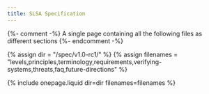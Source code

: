 ```yaml
---
title: SLSA Specification
---
```

{%- comment -%}
A single page containing all the following files as different sections
{%- endcomment -%}

{% assign dir = "/spec/v1.0-rc1/" %}
{% assign filenames = "levels,principles,terminology,requirements,verifying-systems,threats,faq,future-directions" %}

{% include onepage.liquid dir=dir filenames=filenames %}
